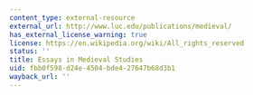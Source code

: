 ```yaml
---
content_type: external-resource
external_url: http://www.luc.edu/publications/medieval/
has_external_license_warning: true
license: https://en.wikipedia.org/wiki/All_rights_reserved
status: ''
title: Essays in Medieval Studies
uid: fbb0f598-d24e-4504-bde4-27647b68d3b1
wayback_url: ''
---
```


